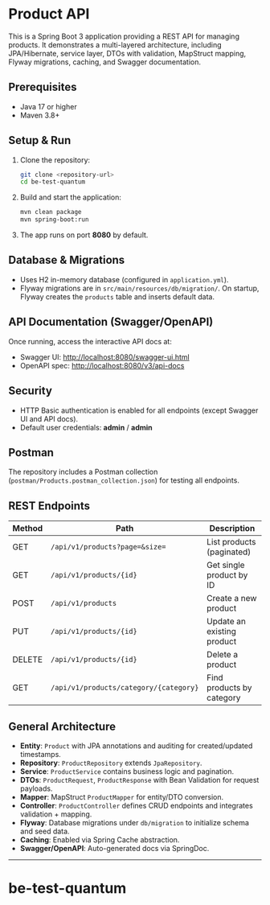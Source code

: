 # Product API

This is a Spring Boot 3 application providing a REST API for managing products. It demonstrates a multi-layered architecture, including JPA/Hibernate, service layer, DTOs with validation, MapStruct mapping, Flyway migrations, caching, and Swagger documentation.

## Prerequisites
- Java 17 or higher
- Maven 3.8+

## Setup & Run
1. Clone the repository:
   ```bash
   git clone <repository-url>
   cd be-test-quantum
   ```
2. Build and start the application:
   ```bash
   mvn clean package
   mvn spring-boot:run
   ```
3. The app runs on port **8080** by default.

## Database & Migrations
- Uses H2 in-memory database (configured in `application.yml`).
- Flyway migrations are in `src/main/resources/db/migration/`. On startup, Flyway creates the `products` table and inserts default data.

## API Documentation (Swagger/OpenAPI)
Once running, access the interactive API docs at:

- Swagger UI: <http://localhost:8080/swagger-ui.html>
- OpenAPI spec: <http://localhost:8080/v3/api-docs>

## Security
- HTTP Basic authentication is enabled for all endpoints (except Swagger UI and API docs).
- Default user credentials: **admin** / **admin**

## Postman
The repository includes a Postman collection (`postman/Products.postman_collection.json`) for testing all endpoints.

## REST Endpoints
| Method | Path                                   | Description                    |
| ------ | -------------------------------------- | ------------------------------ |
| GET    | `/api/v1/products?page=&size=`         | List products (paginated)      |
| GET    | `/api/v1/products/{id}`                | Get single product by ID       |
| POST   | `/api/v1/products`                     | Create a new product           |
| PUT    | `/api/v1/products/{id}`                | Update an existing product     |
| DELETE | `/api/v1/products/{id}`                | Delete a product               |
| GET    | `/api/v1/products/category/{category}` | Find products by category      |

## General Architecture
- **Entity**: `Product` with JPA annotations and auditing for created/updated timestamps.
- **Repository**: `ProductRepository` extends `JpaRepository`.
- **Service**: `ProductService` contains business logic and pagination.
- **DTOs**: `ProductRequest`, `ProductResponse` with Bean Validation for request payloads.
- **Mapper**: MapStruct `ProductMapper` for entity/DTO conversion.
- **Controller**: `ProductController` defines CRUD endpoints and integrates validation + mapping.
- **Flyway**: Database migrations under `db/migration` to initialize schema and seed data.
- **Caching**: Enabled via Spring Cache abstraction.
- **Swagger/OpenAPI**: Auto-generated docs via SpringDoc.

---
# be-test-quantum
